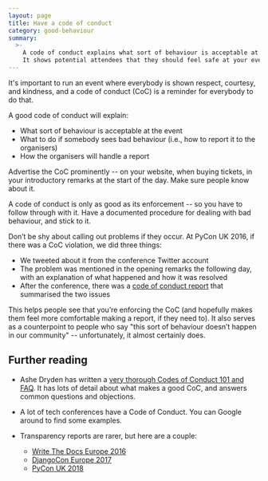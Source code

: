 ```yaml
---
layout: page
title: Have a code of conduct
category: good-behaviour
summary:
  >-
    A code of conduct explains what sort of behaviour is acceptable at your event, how violations will be dealt with, and how to report a problem.
    It shows potential attendees that they should feel safe at your event.
---
```


It's important to run an event where everybody is shown respect, courtesy, and kindness, and a code of conduct (CoC) is a reminder for everybody to do that.

A good code of conduct will explain:

*   What sort of behaviour is acceptable at the event
*   What to do if somebody sees bad behaviour (i.e., how to report it to the organisers)
*   How the organisers will handle a report

Advertise the CoC prominently -- on your website, when buying tickets, in your introductory remarks at the start of the day.
Make sure people know about it.

A code of conduct is only as good as its enforcement -- so you have to follow through with it.
Have a documented procedure for dealing with bad behaviour, and stick to it.

Don’t be shy about calling out problems if they occur.
At PyCon UK 2016, if there was a CoC violation, we did three things:

-   We tweeted about it from the conference Twitter account
-   The problem was mentioned in the opening remarks the following day, with an explanation of what happened and how it was resolved
-   After the conference, there was a [code of conduct report](https://2016.pyconuk.org/news/20160919-coc/) that summarised the two issues

This helps people see that you’re enforcing the CoC (and hopefully makes them feel more comfortable making a report, if they need to).
It also serves as a counterpoint to people who say "this sort of behaviour doesn’t happen in our community" -- unfortunately, it almost certainly does.

## Further reading

*   Ashe Dryden has written a [very thorough Codes of Conduct 101 and FAQ](https://www.ashedryden.com/blog/codes-of-conduct-101-faq).
    It has lots of detail about what makes a good CoC, and answers common questions and objections.

*   A lot of tech conferences have a Code of Conduct.
    You can Google around to find some examples.

*   Transparency reports are rarer, but here are a couple:

    -   [Write The Docs Europe 2016](http://www.writethedocs.org/conf/eu/2016/news/code-of-conduct-report/)
    -   [DjangoCon Europe 2017](https://2017.djangocon.eu/code-of-conduct-transparency-report/)
    -   [PyCon UK 2018](https://2018.pyconuk.org/code-conduct/transparency-report/)